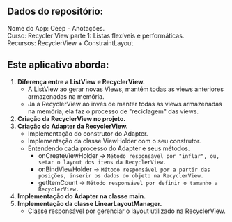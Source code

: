 ## Dados do repositório:
Nome do App: Ceep - Anotações.<br>
Curso: Recycler View parte 1: Listas flexíveis e performáticas.<br>
Recursos: RecyclerView + ConstraintLayout

## Este aplicativo aborda:
1. **Diferença entre a ListView e RecyclerView.**
    - A ListView ao gerar novas Views, mantém todas as views anteriores armazenadas na memória.
    - Ja a RecyclerView ao invés de manter todas as views armazenadas na memória, ela faz o processo de "reciclagem" das views.
2. **Criação da RecyclerView no projeto.**
3. **Criação do Adapter da RecyclerView.**
    - Implementação do construtor do Adapter.
    - Implementação da classe ViewHolder com o seu construtor. 
    - Entendendo cada processo do Adapter e seus métodos.
      - onCreateViewHolder -> ``` Método responsável por "inflar", ou, setar o layout dos itens da RecyclerView. ```
      - onBindViewHolder -> ``` Método responsável por a partir das posições, inserir os dados do objeto na RecyclerView. ```
      - getItemCount -> ``` Método responsável por definir o tamanho a RecyclerView. ```
4. **Implementação do Adapter na classe main.**
5. **Implementação da classe LinearLayoutManager.**
    - Classe responsável por gerenciar o layout utilizado na RecyclerView.  
